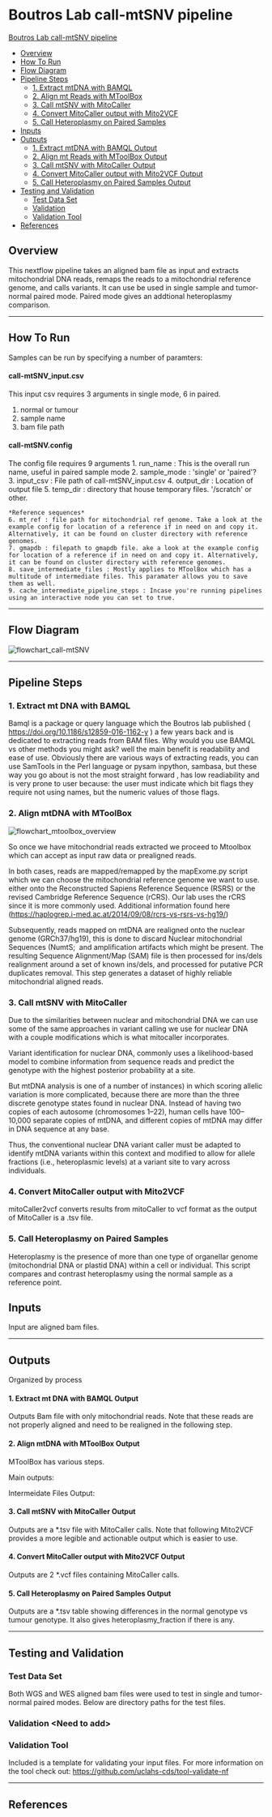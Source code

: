 # Boutros Lab call-mtSNV pipeline

 [Boutros Lab call-mtSNV pipeline](#Boutros-Lab-call-mtSNV-pipeline)
  - [Overview](#overview)
  - [How To Run](#how-to-run)
  - [Flow Diagram](#flow-diagram)
  - [Pipeline Steps](#pipeline-steps)
     - [1. Extract mtDNA with BAMQL](#1-Extract-mtDNA-with-BAMQL)
     - [2. Align mt Reads with MToolBox](#2-Align-mt-Reads-with-MToolBox)
     - [3. Call mtSNV with MitoCaller](#3-Call-mtSNV-with-MitoCaller)
     - [4. Convert MitoCaller output with Mito2VCF](#4-Convert-MitoCaller-output-with-Mito2VCF)
     - [5. Call Heteroplasmy on Paired Samples](#5-Call-Heteroplasmy-on-Paired-Samples)
  - [Inputs](#inputs)
  - [Outputs](#outputs)
     - [1. Extract mtDNA with BAMQL Output](#1-Extract-mtDNA-with-BAMQL-Output)
     - [2. Align mt Reads with MToolBox Output](#2-Align-mt-Reads-with-MToolBox-Output)
     - [3. Call mtSNV with MitoCaller Output](#3-Call-mtSNV-with-MitoCaller-Output)
     - [4. Convert MitoCaller output with Mito2VCF Output](#4-Convert-MitoCaller-output-with-Mito2VCF-Output)
     - [5. Call Heteroplasmy on Paired Samples Output](#5-Call-Heteroplasmy-on-Paired-Samples-Output)
  - [Testing and Validation](#testing-and-validation)
    - [Test Data Set](#test-data-set)
    - [Validation ](#validation-version-number)
    - [Validation Tool](#validation-tool)
  - [References](#references)

## Overview
This nextflow pipeline takes an aligned bam file as input and extracts mitochondrial DNA reads, remaps the reads to a mitochondrial reference genome, and  calls variants. It can use be used in single sample and tumor-normal paired mode. Paired mode gives an addtional heteroplasmy comparison.
___

## How To Run
Samples can be run by specifying a number of paramters:

#### call-mtSNV_input.csv
This input csv requires 3 arguments in single mode, 6 in paired. 
1. normal or tumour
2. sample name
3. bam file path


#### call-mtSNV.config
The config file requires 9 arguments
    1. run_name : This is the overall run name, useful in paired sample mode
    2. sample_mode : 'single' or 'paired'?
    3. input_csv : File path of call-mtSNV_input.csv
    4. output_dir : Location of output file
    5. temp_dir : directory that house temporary files. '/scratch' or other.

    *Reference sequences*
    6. mt_ref : file path for mitochondrial ref genome. Take a look at the example config for location of a reference if in need on and copy it. Alternatively, it can be found on cluster directory with reference genomes. 
    7. gmapdb : filepath to gmapdb file. ake a look at the example config for location of a reference if in need on and copy it. Alternatively, it can be found on cluster directory with reference genomes.
    8. save_intermediate_files : Mostly applies to MToolBox which has a multitude of intermediate files. This paramater allows you to save them as well. 
    9. cache_intermediate_pipeline_steps : Incase you're running pipelines using an interactive node you can set to true.

___

## Flow Diagram
![flowchart_call-mtSNV](flowchart_call-mtSNV.png)

___
## Pipeline Steps

### 1. Extract mt DNA with BAMQL

Bamql is a package or query language which the Boutros lab published ( https://doi.org/10.1186/s12859-016-1162-y ) a few  years back and is dedicated to extracting reads from BAM files. Why would you use BAMQL vs other methods you might ask? well the main benefit is readability and ease of use. Obviously there are various ways of extracting reads, you can use SamTools in the Perl language or pysam inpython, sambasa,  but these way you go about is not the most straight forward , has low readiability and is very prone to user because: the user must indicate which bit flags they require not using names, but the numeric values of those flags. 

### 2. Align mtDNA with MToolBox
![flowchart_mtoolbox_overview](flowchart_mtoolbox_overview.png)

So once we have mitochondrial reads extracted we proceed to Mtoolbox which can accept as input raw data or prealigned reads. 

In both cases, reads are mapped/remapped by the mapExome.py script which we can choose the mitochondrial reference genome we want to use. either onto the Reconstructed Sapiens Reference Sequence (RSRS) or the revised Cambridge Reference Sequence (rCRS). Our lab uses the rCRS since it is more commonly used. Additional information found here (https://haplogrep.i-med.ac.at/2014/09/08/rcrs-vs-rsrs-vs-hg19/)

Subsequently, reads mapped on mtDNA are realigned onto the nuclear genome (GRCh37/hg19), this is done to discard Nuclear mitochondrial Sequences (NumtS;  and amplification artifacts which might be present. The resulting Sequence Alignment/Map (SAM) file is then processed for ins/dels realignment around a set of known ins/dels, and processed for putative PCR duplicates removal. This step generates a dataset of highly reliable mitochondrial aligned reads.

### 3. Call mtSNV with MitoCaller

Due to the similarities between nuclear and mitochondrial DNA we can use some of the same approaches in variant calling we use for nuclear DNA with a couple modifications which is what mitocaller incorporates.

Variant identification for nuclear DNA, commonly uses a likelihood-based model to combine information from sequence reads and predict the genotype with the highest posterior probability at a site.

But mtDNA analysis is one of a number of instances) in which scoring allelic variation is more complicated, because there are more than the three discrete genotype states found in nuclear DNA. Instead of having two copies of each autosome (chromosomes 1–22), human cells have 100–10,000 separate copies of mtDNA, and different copies of mtDNA may differ in DNA sequence at any base. 

Thus, the conventional nuclear DNA variant caller must be adapted to identify mtDNA variants within this context and modified to allow for allele fractions (i.e., heteroplasmic levels) at a variant site to vary across individuals.

### 4. Convert MitoCaller output with Mito2VCF

mitoCaller2vcf converts results from mitoCaller to vcf format as the output of MitoCaller is a .tsv file.

### 5. Call Heteroplasmy on Paired Samples

Heteroplasmy is the presence of more than one type of organellar genome (mitochondrial DNA or plastid DNA) within a cell or individual. This script compares and contrast heteroplasmy using the normal sample as a reference point.

## Inputs

Input are aligned bam files. 
___

## Outputs

Organized by process 
#### 1. Extract mt DNA with BAMQL Output
Outputs Bam file with only mitochondrial reads. Note that these reads are not properly aligned and need to be realigned in the following step.

#### 2. Align mtDNA with MToolBox Output
MToolBox has various steps.

Main outputs:

Intermeidate Files Output:

#### 3. Call mtSNV with MitoCaller Output
Outputs are a *.tsv file with MitoCaller calls. Note that following Mito2VCF provides a more legible and actionable output which is easier to use.

#### 4. Convert MitoCaller output with Mito2VCF Output
Outputs are 2 *.vcf files containing MitoCaller calls.

#### 5. Call Heteroplasmy on Paired Samples Output
Outputs are a *.tsv table showing differences in the normal genotype vs tumour genotype. It also gives heteroplasmy_fraction if there is any. 

___

## Testing and Validation

### Test Data Set

Both WGS and WES aligned bam files were used to test in single and tumor-normal paired modes. Below are directory paths for the test files.

### Validation <Need to add\>


### Validation Tool

Included is a template for validating your input files. For more information on the tool check out: https://github.com/uclahs-cds/tool-validate-nf

---

## References